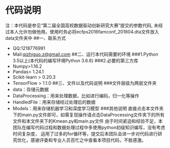 # 代码说明
注：本代码是参见“第二届全国高校数据驱动创新研究大赛”提交的参数代码,
未经过本人允许勿做他用。使用时务必将ecfps2016famconf_201804.dta文件放入data文件夹中
##一、联系方式
* QQ:1218776991
* Mail:qizhiguo.z@gmail.com
##二、运行本代码需要的环境
###1.Python 3.5以上(本代码的编写环境Python 3.6.6)
###2.必要的第三方库
* Numpy>1.16.2 
* Pandas> 1.24.1
* Scikit-learn > 0.20.3
* TensorFlow > 1.1.0 
##三、文件以及代码说明
###文件层级为两层文件夹
* data：存储元数据
* DataProcessing：用来处理数据，比如进行编码，归一化等操作
* HandledFile：用来存储经过处理后的数据
* Models：用来存储机器学习和深度学习模型
###其他说明
直接点击本文件夹下的main.py文件即可，如需复现操作请点击DataProcessing文件夹下的所有文件和本文件夹下的Kmean.py和main.py文件
由于时间紧迫和经验不足，本团队在编写代码过程和数据处理过程中多使用python初级知识编写，没有考虑时间复杂度，
运用了过多的for循环等，提交后本团队会进一步对代码进行研究优化，感谢评委和专业人员百忙之中查看本项目代码，不胜感激。